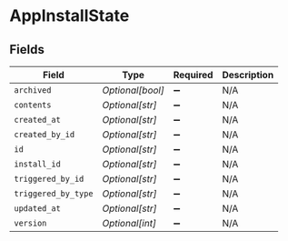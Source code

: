# AppInstallState


## Fields

| Field               | Type                | Required            | Description         |
| ------------------- | ------------------- | ------------------- | ------------------- |
| `archived`          | *Optional[bool]*    | :heavy_minus_sign:  | N/A                 |
| `contents`          | *Optional[str]*     | :heavy_minus_sign:  | N/A                 |
| `created_at`        | *Optional[str]*     | :heavy_minus_sign:  | N/A                 |
| `created_by_id`     | *Optional[str]*     | :heavy_minus_sign:  | N/A                 |
| `id`                | *Optional[str]*     | :heavy_minus_sign:  | N/A                 |
| `install_id`        | *Optional[str]*     | :heavy_minus_sign:  | N/A                 |
| `triggered_by_id`   | *Optional[str]*     | :heavy_minus_sign:  | N/A                 |
| `triggered_by_type` | *Optional[str]*     | :heavy_minus_sign:  | N/A                 |
| `updated_at`        | *Optional[str]*     | :heavy_minus_sign:  | N/A                 |
| `version`           | *Optional[int]*     | :heavy_minus_sign:  | N/A                 |